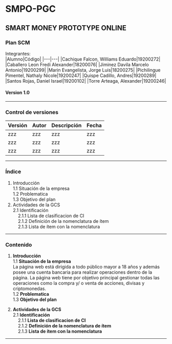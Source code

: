 # SMPO-PGC
## SMART MONEY PROTOTYPE ONLINE
### Plan SCM
Integrantes:  
|Alumno|Código|
|---|---|
|Cachique Falcon, Williams Eduardo|19200272|
|Caballero Leon Fredi Alexander|18200076|
|Jiminez Davila Marcelo Antonio|19200299|
|Marin Evangelista, Jorge Luis|18200275|
|Pichilingue Pimentel, Nathaly Nicole|19200247|
|Quispe Cadillo, Andres|19200289|
|Santos Rojas, Daniel Israel|19200102|
|Torre Arteaga, Alexander|19200246|

#### Version 1.0
---
### Control de versiones  
|Versión|Autor|Descripción|Fecha|
|---|---|---|---|
|zzz|zzz|zzz|zzz|
|zzz|zzz|zzz|zzz|
|zzz|zzz|zzz|zzz|
---
### Índice
1. Introducción  
   1.1 Situación de la empresa  
   1.2 Problematica  
   1.3 Objetivo del plan  
2. Actividades de la GCS  
   2.1 Identificación  
   &nbsp;&nbsp;&nbsp;<!-- Solo acepta sangria 2 niveles colocar espacio en blanco delante para simular mas sangria utilizando html -->
   2.1.1 Lista de clasificacion de CI  
   &nbsp;&nbsp;&nbsp;
   2.1.2 Definición de la nomenclatura de ítem  
   &nbsp;&nbsp;&nbsp;
   2.1.3 Lista de ítem con la nomenclatura  
---
### Contenido
1. **Introducción**  
   1.1 **Situación de la empresa**  
   La página web está dirigida a todo público mayor a 18 años y además posee una cuenta bancaria para realizar operaciones dentro de la página. La página web tiene por objetivo principal gestionar todas las operaciones como la compra y/ o venta de acciones, divisas y criptomonedas.  
   1.2 **Problematica**  
   1.3 **Objetivo del plan**  

2. **Actividades de la GCS**  
   2.1 **Identificación**  
   &nbsp;&nbsp;&nbsp;<!-- Solo acepta sangria 2 niveles colocar espacio en blanco delante para simular mas sangria utilizando html -->
   2.1.1 **Lista de clasificacion de CI**  
   &nbsp;&nbsp;&nbsp;
   2.1.2 **Definición de la nomenclatura de ítem**  
   &nbsp;&nbsp;&nbsp;
   2.1.3 **Lista de ítem con la nomenclatura**  
---
